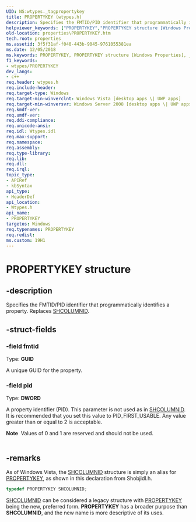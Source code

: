 ```yaml
---
UID: NS:wtypes._tagpropertykey
title: PROPERTYKEY (wtypes.h)
description: Specifies the FMTID/PID identifier that programmatically identifies a property. Replaces SHCOLUMNID.
helpviewer_keywords: ["PROPERTYKEY","PROPERTYKEY structure [Windows Properties]","_shell_PROPERTYKEY","_shell_PROPERTYKEY_cpp","properties.PROPERTYKEY","shell.PROPERTYKEY","wtypes/PROPERTYKEY"]
old-location: properties\PROPERTYKEY.htm
tech.root: properties
ms.assetid: 3f5f31af-f040-443b-9045-9761055381ea
ms.date: 12/05/2018
ms.keywords: PROPERTYKEY, PROPERTYKEY structure [Windows Properties], _shell_PROPERTYKEY, _shell_PROPERTYKEY_cpp, properties.PROPERTYKEY, shell.PROPERTYKEY, wtypes/PROPERTYKEY
f1_keywords:
- wtypes/PROPERTYKEY
dev_langs:
- c++
req.header: wtypes.h
req.include-header: 
req.target-type: Windows
req.target-min-winverclnt: Windows Vista [desktop apps \| UWP apps]
req.target-min-winversvr: Windows Server 2008 [desktop apps \| UWP apps]
req.kmdf-ver: 
req.umdf-ver: 
req.ddi-compliance: 
req.unicode-ansi: 
req.idl: Wtypes.idl
req.max-support: 
req.namespace: 
req.assembly: 
req.type-library: 
req.lib: 
req.dll: 
req.irql: 
topic_type:
- APIRef
- kbSyntax
api_type:
- HeaderDef
api_location:
- Wtypes.h
api_name:
- PROPERTYKEY
targetos: Windows
req.typenames: PROPERTYKEY
req.redist: 
ms.custom: 19H1
---
```


# PROPERTYKEY structure


## -description


Specifies the FMTID/PID identifier that programmatically identifies a property. Replaces <a href="https://docs.microsoft.com/windows/desktop/shell/objects">SHCOLUMNID</a>.


## -struct-fields




### -field fmtid

Type: <b>GUID</b>

A unique GUID for the property.


### -field pid

Type: <b>DWORD</b>

A property identifier (PID). This parameter is not used as in <a href="https://docs.microsoft.com/windows/desktop/shell/objects">SHCOLUMNID</a>. It is recommended that you set this value to PID_FIRST_USABLE. Any value greater than or equal to 2 is acceptable.

<div class="alert"><b>Note</b>  Values of 0 and 1 are reserved and should not be used.</div>
<div> </div>

## -remarks



As of Windows Vista, the <a href="https://docs.microsoft.com/windows/desktop/shell/objects">SHCOLUMNID</a> structure is simply an alias for <a href="https://docs.microsoft.com/windows/desktop/api/wtypes/ns-wtypes-propertykey">PROPERTYKEY</a>, as shown in this declaration from Shobjidl.h.

                


```cpp
typedef PROPERTYKEY SHCOLUMNID;
```



<a href="https://docs.microsoft.com/windows/desktop/shell/objects">SHCOLUMNID</a> can be considered a legacy structure with <a href="https://docs.microsoft.com/windows/desktop/api/wtypes/ns-wtypes-propertykey">PROPERTYKEY</a> being the new, preferred form. <b>PROPERTYKEY</b> has a broader purpose than <b>SHCOLUMNID</b>, and the new name is more descriptive of its uses.



